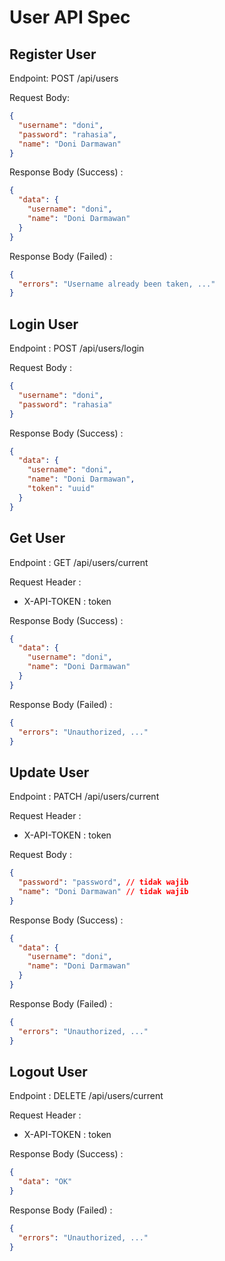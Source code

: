 # User API Spec

## Register User

Endpoint: POST /api/users

Request Body:

```json
{
  "username": "doni",
  "password": "rahasia",
  "name": "Doni Darmawan"
}
```

Response Body (Success) :

```json
{
  "data": {
    "username": "doni",
    "name": "Doni Darmawan"
  }
}
```

Response Body (Failed) :

```json
{
  "errors": "Username already been taken, ..."
}
```

## Login User

Endpoint : POST /api/users/login

Request Body :

```json
{
  "username": "doni",
  "password": "rahasia"
}
```

Response Body (Success) :

```json
{
  "data": {
    "username": "doni",
    "name": "Doni Darmawan",
    "token": "uuid"
  }
}
```

## Get User

Endpoint : GET /api/users/current

Request Header :

- X-API-TOKEN : token

Response Body (Success) :

```json
{
  "data": {
    "username": "doni",
    "name": "Doni Darmawan"
  }
}
```

Response Body (Failed) :

```json
{
  "errors": "Unauthorized, ..."
}
```

## Update User

Endpoint : PATCH /api/users/current

Request Header :

- X-API-TOKEN : token

Request Body :

```json
{
  "password": "password", // tidak wajib
  "name": "Doni Darmawan" // tidak wajib
}
```

Response Body (Success) :

```json
{
  "data": {
    "username": "doni",
    "name": "Doni Darmawan"
  }
}
```

Response Body (Failed) :

```json
{
  "errors": "Unauthorized, ..."
}
```

## Logout User

Endpoint : DELETE /api/users/current

Request Header :

- X-API-TOKEN : token

Response Body (Success) :

```json
{
  "data": "OK"
}
```

Response Body (Failed) :

```json
{
  "errors": "Unauthorized, ..."
}
```
